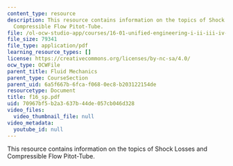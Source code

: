 ```yaml
---
content_type: resource
description: This resource contains information on the topics of Shock Losses and
  Compressible Flow Pitot-Tube.
file: /ol-ocw-studio-app/courses/16-01-unified-engineering-i-ii-iii-iv-fall-2005-spring-2006/70967bf5b2a3637b44de057cb046d328_f16_sp.pdf
file_size: 79341
file_type: application/pdf
learning_resource_types: []
license: https://creativecommons.org/licenses/by-nc-sa/4.0/
ocw_type: OCWFile
parent_title: Fluid Mechanics
parent_type: CourseSection
parent_uid: 6a5f667b-6fca-f068-0ec8-b203122154de
resourcetype: Document
title: f16_sp.pdf
uid: 70967bf5-b2a3-637b-44de-057cb046d328
video_files:
  video_thumbnail_file: null
video_metadata:
  youtube_id: null
---
```

This resource contains information on the topics of Shock Losses and Compressible Flow Pitot-Tube.